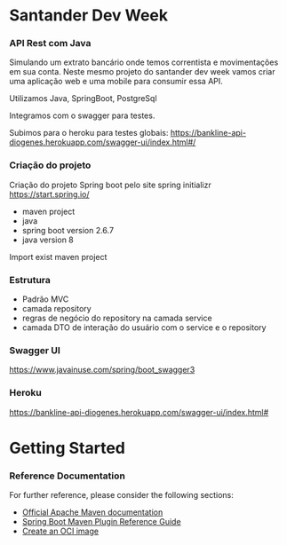 # Santander Dev Week

### API Rest com Java

Simulando um extrato bancário onde temos correntista e movimentações em sua conta. Neste mesmo projeto do santander dev week vamos criar uma aplicação web e uma mobile para consumir essa API.

Utilizamos Java, SpringBoot, PostgreSql

Integramos com o swagger para testes.

Subimos para o heroku para testes globais: https://bankline-api-diogenes.herokuapp.com/swagger-ui/index.html#/


### Criação do projeto

Criação do projeto Spring boot pelo site spring initializr https://start.spring.io/ 
* maven project
* java
* spring boot version 2.6.7
* java version 8

Import exist maven project

### Estrutura

* Padrão MVC
* camada repository
* regras de negócio do repository na camada service
* camada DTO de interação do usuário com o service e o repository

### Swagger UI

https://www.javainuse.com/spring/boot_swagger3

### Heroku

https://bankline-api-diogenes.herokuapp.com/swagger-ui/index.html#



# Getting Started

### Reference Documentation
For further reference, please consider the following sections:

* [Official Apache Maven documentation](https://maven.apache.org/guides/index.html)
* [Spring Boot Maven Plugin Reference Guide](https://docs.spring.io/spring-boot/docs/2.6.7/maven-plugin/reference/html/)
* [Create an OCI image](https://docs.spring.io/spring-boot/docs/2.6.7/maven-plugin/reference/html/#build-image)

